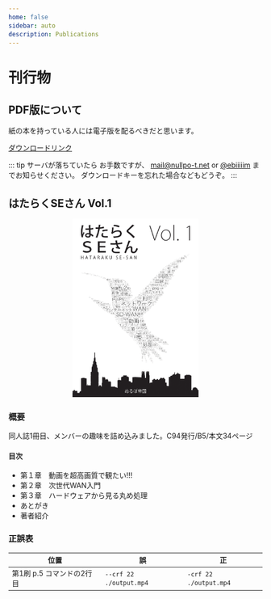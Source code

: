 ```yaml
---
home: false
sidebar: auto
description: Publications
---
```


# 刊行物

## PDF版について

紙の本を持っている人には電子版を配るべきだと思います。

[ダウンロードリンク](http://dl.nullpo-t.net)

::: tip サーバが落ちていたら
お手数ですが、
[mail@nullpo-t.net](mailto:mail@nullpo-t.net) or [@ebiiiiim](https://twitter.com/ebiiiiim)
までお知らせください。
ダウンロードキーを忘れた場合などもどうぞ。
:::

## はたらくSEさん Vol.1

<center><img src="../hse1-cover.png" alt="hse1_cover" width="250px"/></center>

### 概要

同人誌1冊目、メンバーの趣味を詰め込みました。C94発行/B5/本文34ページ

#### 目次

- 第１章　動画を超高画質で観たい!!!
- 第２章　次世代WAN入門
- 第３章　ハードウェアから見る丸め処理
- あとがき
- 著者紹介

### 正誤表

| 位置                      | 誤                      | 正                     |
| ------------------------- | ----------------------- | ---------------------- |
| 第1刷 p.5 コマンドの2行目 | `--crf 22 ./output.mp4` | `-crf 22 ./output.mp4` |
